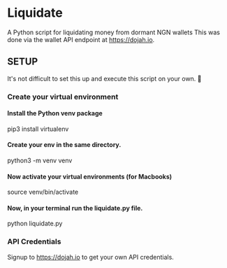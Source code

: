 # Liquidate
A Python script for liquidating money from dormant NGN wallets This was done via the wallet API endpoint at https://dojah.io.

## SETUP
It's not difficult to set this up and execute this script on your own. 🙂

### Create your virtual environment

#### Install the Python venv package 
pip3 install virtualenv

#### Create your env in the same directory.
python3 -m venv venv

#### Now activate your virtual environments (for Macbooks)
source venv/bin/activate

#### Now, in your terminal run the liquidate.py file.
python liquidate.py


### API Credentials
Signup to https://dojah.io to get your own API credentials.
